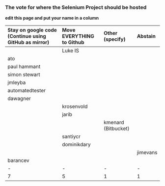 ### The vote for where the Selenium Project should be hosted

**edit this page and put your name in a column**

| Stay on google code (Continue using GitHub as mirror) | Move **EVERYTHING** to Github | Other (specify) | Abstain |
|:------------------------------------------------------|:------------------------------|:----------------|:--------|
|                                                       | Luke IS                       |                 |         |
| ato                                                   |                               |                 |         |
| paul hammant                                          |                               |                 |         |
| simon stewart                                         |                               |                 |         |
| jmleyba                                               |                               |                 |         |
| automatedtester                                       |                               |                 |         |
| dawagner                                              |                               |                 |         |
|                                                       | krosenvold                    |                 |         |
|                                                       | jarib                         |                 |         |
|                                                       |                               | kmenard (Bitbucket) |         |
|                                                       | santiycr                      |                 |         |
|                                                       | dominikdary                   |                 |         |
|                                                       |                               |                 | jimevans |
| barancev                                              |                               |                 |         |
| -                                                     | -                             | -               | -       |
| 7                                                     | 5                             | 1               | 1       |